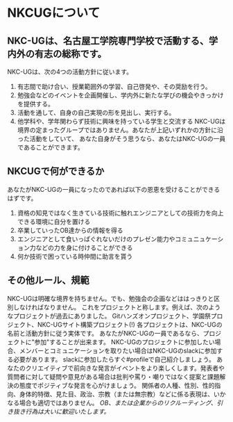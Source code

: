 # NKCUGについて

## NKC-UGは、名古屋工学院専門学校で活動する、学内外の有志の総称です。
NKC-UGは、次の4つの活動方針に従います。
1. 有志間で助け合い、授業範囲外の学習、自己啓発や、その奨励を行う。
2. 勉強会などのイベントを企画開催し、学内外に新たな学びの機会やきっかけを提供する。
3. 活動を通して、自身の自己実現の形を見出し、実行する。
4. 他学科や、学年関わらず技術に興味を持っている学生と交流する
NKC-UGは境界の定まったグループではありません。あなたが上記いずれかの方針に沿った活動をしていて、
あなた自身がそう思うなら、あなたはNKC-UGの一員であることができます。


## NKCUGで何ができるか
あなたがNKC-UGの一員になったのであれば以下の恩恵を受けることができるはずです。
1. 資格の知見ではなく生きている技術に触れエンジニアとしての技術力を向上できる環境に自分を置ける
2. 卒業していったOB達からの情報を得る
3. エンジニアとして食いっぱぐれないだけのプレゼン能力やコミュニュケーション力などの力を身に付けることができる
4. 何か技術で困っている時仲間に助言を貰う

## その他ルール、規範
NKC-UGは明確な境界を持ちません。でも、勉強会の企画などははっきりと区別しなければなりません。
これをプロジェクトと称します。例えば、次のようなプロジェクトが過去にありました。
Gitハンズオンプロジェクト、学園祭プロジェクト、NKC-UGサイト構築プロジェクト(!)
各プロジェクトは、NKC-UGの名前と活動方針に従う実体です。
あなたがNKC-UGの一員であるなら、プロジェクトに"参加"することが出来ます。
NKC-UGのプロジェクトに参加したい場合、メンバーとコミュニケーションを取りたい場合はNKC-UGのslackに参加する必要があります。
slackに参加したらすぐ#profileで自己紹介しましょう。
あなたのクリエイティブで前向きな発言がイベントをより楽しくします。発表者や質問者に対して疑問や意見がある場合は批判や罵り・嘲りではなく提案と課題解決の態度でポジティブな発言を心がけましょう。
関係者の人種、性別、性的指向、身体的特徴、見た目、政治、宗教（または無宗教）などに係る表現は、いかなる場合も適切ではありません。
_OB、または企業からのリクルーティング、引き抜き行為は大いに歓迎いたします。_
